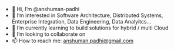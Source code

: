 - 👋 Hi, I’m @anshuman-padhi
- 👀 I’m interested in Software Architecture, Distributed Systems, Enterprise Integration, Data Engineering, Data Analyitcs...
- 🌱 I’m currently learning to build solutions for hybrid / multi Cloud
- 💞️ I’m looking to collaborate on 
- 📫 How to reach me: anshuman.padhi@gmail.com

<!---
anshuman-padhi/anshuman-padhi is a ✨ special ✨ repository because its `README.md` (this file) appears on your GitHub profile.
You can click the Preview link to take a look at your changes.
--->
